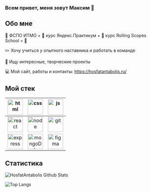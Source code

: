 ### Всем привет, меня зовут Максим :metal:

## Обо мне

:school: ФСПО ИТМО + :pencil: курс Яндекс.Практикум + 🤯 курс Rolling Scopes School = :brain:

:pencil2: Хочу учиться у опытного наставника и работать в команде

:art: Ищу интересные, творческие проекты

:computer: Мой сайт, работы и контакты: <a href="https://hosfatantabolis.ru/" target="_blank">https://hosfatantabolis.ru/</a> 

## Мой стек

| <img align="center" alt="html" height="50px" src="https://upload.wikimedia.org/wikipedia/commons/thumb/6/61/HTML5_logo_and_wordmark.svg/800px-HTML5_logo_and_wordmark.svg.png" /> 	| <img align="center" alt="css" height="50px" src="https://upload.wikimedia.org/wikipedia/commons/thumb/d/d5/CSS3_logo_and_wordmark.svg/1200px-CSS3_logo_and_wordmark.svg.png" /> 	|  <img align="center" alt="js" height="50px" src="https://upload.wikimedia.org/wikipedia/commons/thumb/6/6a/JavaScript-logo.png/240px-JavaScript-logo.png" />	|
|:-:	|:-:	|:-:	|
| <img align="center" alt="react" height="50px" src="https://upload.wikimedia.org/wikipedia/commons/thumb/a/a7/React-icon.svg/113px-React-icon.svg.png" /> 	|  <img align="center" alt="node" height="50px" src="https://upload.wikimedia.org/wikipedia/commons/thumb/d/d9/Node.js_logo.svg/131px-Node.js_logo.svg.png" />	|  <img align="center" alt="git" height="50px" src="https://upload.wikimedia.org/wikipedia/commons/thumb/e/e0/Git-logo.svg/192px-Git-logo.svg.png" />	| <!--  -->
| <img align="center" alt="express" height="50px" src="https://upload.wikimedia.org/wikipedia/commons/thumb/6/64/Expressjs.png/200px-Expressjs.png" /> 	| <img align="center" alt="mongoDb" height="50px" src="https://upload.wikimedia.org/wikipedia/commons/thumb/9/93/MongoDB_Logo.svg/220px-MongoDB_Logo.svg.png" /> 	|  <img align="center" alt="figma" height="50px" src="https://upload.wikimedia.org/wikipedia/commons/thumb/a/ad/Figma-1-logo.png/107px-Figma-1-logo.png" />	|

## Статистика

<img src="https://github-readme-stats.vercel.app/api?username=hosfatantabolis&show_icons=true" alt="HosfatAntabolis Github Stats"></img> 

![Top Langs](https://github-readme-stats.vercel.app/api/top-langs/?username=hosfatantabolis)





<!--
**hosfatantabolis/hosfatantabolis** is a ✨ _special_ ✨ repository because its `README.md` (this file) appears on your GitHub profile.

Here are some ideas to get you started:

- 🔭 I’m currently working on ...
- 🌱 I’m currently learning ...
- 👯 I’m looking to collaborate on ...
- 🤔 I’m looking for help with ...
- 💬 Ask me about ...
- 📫 How to reach me: ...
- 😄 Pronouns: ...
- ⚡ Fun fact: ...
-->
